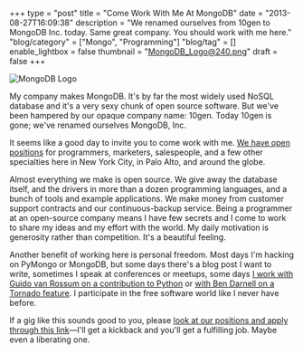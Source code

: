 +++
type = "post"
title = "Come Work With Me At MongoDB"
date = "2013-08-27T16:09:38"
description = "We renamed ourselves from 10gen to MongoDB Inc. today. Same great company. You should work with me here."
"blog/category" = ["Mongo", "Programming"]
"blog/tag" = []
enable_lightbox = false
thumbnail = "MongoDB_Logo@240.png"
draft = false
+++

<p><img style="display:block; margin-left:auto; margin-right:auto;" src="MongoDB_Logo.png" alt="MongoDB Logo" title="MongoDB Logo" /></p>
<p>My company makes MongoDB. It's by far the most widely used NoSQL database and it's a very sexy chunk of open source software. But we've been hampered by our opaque company name: 10gen. Today 10gen is gone; we've renamed ourselves MongoDB, Inc.</p>
<p>It seems like a good day to invite you to come work with me. <a href="http://jobvite.com/m?3bkZ1gwg">We have open positions</a> for programmers, marketers, salespeople, and a few other specialties here in New York City, in Palo Alto, and around the globe.</p>
<p>Almost everything we make is open source. We give away the database itself, and the drivers in more than a dozen programming languages, and a bunch of tools and example applications. We make money from customer support contracts and our continuous-backup service. Being a programmer at an open-source company means I have few secrets and I come to work to share my ideas and my effort with the world. My daily motivation is generosity rather than competition. It's a beautiful feeling.</p>
<p>Another benefit of working here is personal freedom. Most days I'm hacking on PyMongo or MongoDB, but some days there's a blog post I want to write, sometimes I speak at conferences or meetups, some days <a href="https://codereview.appspot.com/7751044/">I work with Guido van Rossum on a contribution to Python</a> or <a href="https://github.com/facebook/tornado/pull/789">with Ben Darnell on a Tornado feature</a>. I participate in the free software world like I never have before.</p>
<p>If a gig like this sounds good to you, please <a href="http://jobvite.com/m?3bkZ1gwg">look at our positions and apply through this link</a>&mdash;I'll get a kickback and you'll get a fulfilling job. Maybe even a liberating one.</p>
    